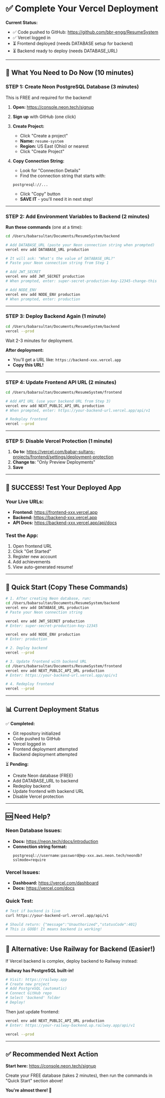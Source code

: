 # ✅ Complete Your Vercel Deployment

**Current Status:**
- ✅ Code pushed to GitHub: https://github.com/bbr-engg/ResumeSystem
- ✅ Vercel logged in
- ⏳ Frontend deployed (needs DATABASE setup for backend)
- ⏳ Backend ready to deploy (needs DATABASE_URL)

---

## 🎯 What You Need to Do Now (10 minutes)

### STEP 1: Create Neon PostgreSQL Database (3 minutes)

This is FREE and required for the backend!

1. **Open:** https://console.neon.tech/signup

2. **Sign up** with GitHub (one click)

3. **Create Project:**
   - Click "Create a project"
   - **Name:** `resume-system`
   - **Region:** US East (Ohio) or nearest
   - Click "Create Project"

4. **Copy Connection String:**
   - Look for "Connection Details"
   - Find the connection string that starts with:
   ```
   postgresql://...
   ```
   - Click "Copy" button
   - **SAVE IT** - you'll need it in next step!

---

### STEP 2: Add Environment Variables to Backend (2 minutes)

**Run these commands** (one at a time):

```bash
cd /Users/babarsultan/Documents/ResumeSystem/backend

# Add DATABASE_URL (paste your Neon connection string when prompted)
vercel env add DATABASE_URL production

# It will ask: "What's the value of DATABASE_URL?"
# Paste your Neon connection string from Step 1

# Add JWT_SECRET
vercel env add JWT_SECRET production
# When prompted, enter: super-secret-production-key-12345-change-this

# Add NODE_ENV
vercel env add NODE_ENV production
# When prompted, enter: production
```

---

### STEP 3: Deploy Backend Again (1 minute)

```bash
cd /Users/babarsultan/Documents/ResumeSystem/backend
vercel --prod
```

Wait 2-3 minutes for deployment.

**After deployment:**
- You'll get a URL like: `https://backend-xxx.vercel.app`
- **Copy this URL!**

---

### STEP 4: Update Frontend API URL (2 minutes)

```bash
cd /Users/babarsultan/Documents/ResumeSystem/frontend

# Add API URL (use your backend URL from Step 3)
vercel env add NEXT_PUBLIC_API_URL production
# When prompted, enter: https://your-backend-url.vercel.app/api/v1

# Redeploy frontend
vercel --prod
```

---

### STEP 5: Disable Vercel Protection (1 minute)

1. **Go to:** https://vercel.com/babar-sultans-projects/frontend/settings/deployment-protection
2. **Change to:** "Only Preview Deployments"
3. **Save**

---

## 🎉 SUCCESS! Test Your Deployed App

### Your Live URLs:
- **Frontend:** https://frontend-xxx.vercel.app
- **Backend:** https://backend-xxx.vercel.app
- **API Docs:** https://backend-xxx.vercel.app/api/docs

### Test the App:
1. Open frontend URL
2. Click "Get Started"
3. Register new account
4. Add achievements
5. View auto-generated resume!

---

## 🚀 Quick Start (Copy These Commands)

```bash
# 1. After creating Neon database, run:
cd /Users/babarsultan/Documents/ResumeSystem/backend
vercel env add DATABASE_URL production
# Paste your Neon connection string

vercel env add JWT_SECRET production
# Enter: super-secret-production-key-12345

vercel env add NODE_ENV production
# Enter: production

# 2. Deploy backend
vercel --prod

# 3. Update frontend with backend URL
cd /Users/babarsultan/Documents/ResumeSystem/frontend
vercel env add NEXT_PUBLIC_API_URL production
# Enter: https://your-backend-url.vercel.app/api/v1

# 4. Redeploy frontend
vercel --prod
```

---

## 📊 Current Deployment Status

✅ **Completed:**
- Git repository initialized
- Code pushed to GitHub
- Vercel logged in
- Frontend deployment attempted
- Backend deployment attempted

⏳ **Pending:**
- Create Neon database (FREE)
- Add DATABASE_URL to backend
- Redeploy backend
- Update frontend with backend URL
- Disable Vercel protection

---

## 🆘 Need Help?

### Neon Database Issues:
- **Docs:** https://neon.tech/docs/introduction
- **Connection string format:**
  ```
  postgresql://username:password@ep-xxx.aws.neon.tech/neondb?sslmode=require
  ```

### Vercel Issues:
- **Dashboard:** https://vercel.com/dashboard
- **Docs:** https://vercel.com/docs

### Quick Test:
```bash
# Test if backend is live
curl https://your-backend-url.vercel.app/api/v1

# Should return: {"message":"Unauthorized","statusCode":401}
# This is GOOD! It means backend is working!
```

---

## 🎯 Alternative: Use Railway for Backend (Easier!)

If Vercel backend is complex, deploy backend to Railway instead:

**Railway has PostgreSQL built-in!**

```bash
# Visit: https://railway.app
# Create new project
# Add PostgreSQL (automatic)
# Connect GitHub repo
# Select 'backend' folder
# Deploy!
```

Then just update frontend:
```bash
vercel env add NEXT_PUBLIC_API_URL production
# Enter: https://your-railway-backend.up.railway.app/api/v1

vercel --prod
```

---

## ✅ Recommended Next Action

**Start here:** https://console.neon.tech/signup

Create your FREE database (takes 2 minutes), then run the commands in "Quick Start" section above!

**You're almost there! 🚀**


